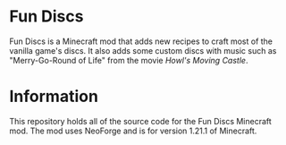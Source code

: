 Fun Discs
=========

Fun Discs is a Minecraft mod that adds new recipes to craft most of the vanilla game's discs. It also adds some custom discs with music such as "Merry-Go-Round of Life" from the movie _Howl's Moving Castle_.

Information
===========

This repository holds all of the source code for the Fun Discs Minecraft mod. The mod uses NeoForge and is for version 1.21.1 of Minecraft.

